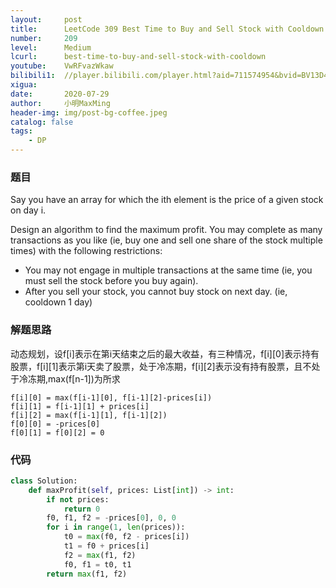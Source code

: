 ```yaml
---
layout:     post
title:      LeetCode 309 Best Time to Buy and Sell Stock with Cooldown (Python)
number:     209
level:      Medium
lcurl:      best-time-to-buy-and-sell-stock-with-cooldown
youtube:    VwRFvazWkaw
bilibili1:  //player.bilibili.com/player.html?aid=711574954&bvid=BV13D4y1U7iU&cid=217968445&page=1
xigua:      
date:       2020-07-29
author:     小明MaxMing
header-img: img/post-bg-coffee.jpeg
catalog: false
tags:
    - DP
---
```


### 题目

Say you have an array for which the ith element is the price of a given stock on day i.

Design an algorithm to find the maximum profit. You may complete as many transactions as you like (ie, buy one and sell one share of the stock multiple times) with the following restrictions:

- You may not engage in multiple transactions at the same time (ie, you must sell the stock before you buy again).
- After you sell your stock, you cannot buy stock on next day. (ie, cooldown 1 day)

### 解题思路

动态规划，设f[i]表示在第i天结束之后的最大收益，有三种情况，f[i][0]表示持有股票，f[i][1]表示第i天卖了股票，处于冷冻期，f[i][2]表示没有持有股票，且不处于冷冻期,max(f[n-1])为所求
```
f[i][0] = max(f[i-1][0], f[i-1][2]-prices[i])
f[i][1] = f[i-1][1] + prices[i]
f[i][2] = max(f[i-1][1], f[i-1][2])
f[0][0] = -prices[0]
f[0][1] = f[0][2] = 0
```

### 代码
```python
class Solution:
    def maxProfit(self, prices: List[int]) -> int:
        if not prices:
            return 0
        f0, f1, f2 = -prices[0], 0, 0
        for i in range(1, len(prices)):
            t0 = max(f0, f2 - prices[i])
            t1 = f0 + prices[i]
            f2 = max(f1, f2)
            f0, f1 = t0, t1
        return max(f1, f2)
```
